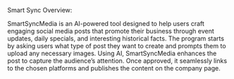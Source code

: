 Smart Sync Overview:

SmartSyncMedia is an AI-powered tool designed to help users craft engaging social media posts 
that promote their business through event updates, daily specials, and interesting historical facts. 
The program starts by asking users what type of post they want to create and prompts them to upload any necessary images. 
Using AI, SmartSyncMedia enhances the post to capture the audience’s attention. 
Once approved, it seamlessly links to the chosen platforms and publishes the content on the company page.
